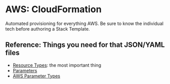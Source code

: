 # AWS: CloudFormation
Automated provisioning for everything AWS. Be sure to know the individual tech before authoring a Stack Template. 

## Reference: Things you need for that JSON/YAML files
- [Resource Types](https://docs.aws.amazon.com/AWSCloudFormation/latest/UserGuide/aws-template-resource-type-ref.html): the most important thing
- [Parameters](https://docs.aws.amazon.com/AWSCloudFormation/latest/UserGuide/parameters-section-structure.html)
- [AWS Parameter Types](https://docs.aws.amazon.com/AWSCloudFormation/latest/UserGuide/parameters-section-structure.html#aws-specific-parameter-types)
